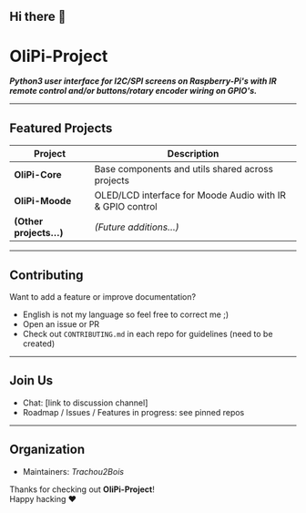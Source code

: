 ## Hi there 👋
# OliPi-Project

***Python3 user interface for I2C/SPI screens on Raspberry-Pi's with IR remote control and/or buttons/rotary encoder wiring on GPIO's.***

---

##  Featured Projects
| Project | Description |
|--------|-------------|
| **OliPi-Core** | Base components and utils shared across projects |
| **OliPi-Moode** | OLED/LCD interface for Moode Audio with IR & GPIO control |
| **(Other projects…)** | *(Future additions…)* |

---

##  Contributing
Want to add a feature or improve documentation?
- English is not my language so feel free to correct me ;)
- Open an issue or PR
- Check out `CONTRIBUTING.md` in each repo for guidelines (need to be created)

---

##  Join Us
- Chat: [link to discussion channel]
- Roadmap / Issues / Features in progress: see pinned repos

---

##  Organization
- Maintainers: *Trachou2Bois*

Thanks for checking out **OliPi-Project**!  
Happy hacking ❤️
